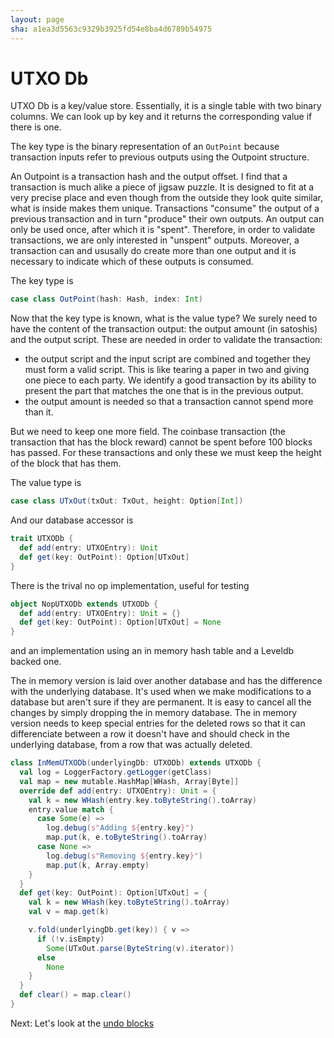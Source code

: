 ```yaml
---
layout: page
sha: a1ea3d5563c9329b3925fd54e8ba4d6789b54975
---
```


# UTXO Db

UTXO Db is a key/value store. Essentially, it is a single table with two binary columns. We can look up by
key and it returns the corresponding value if there is one.

The key type is the binary representation of an `OutPoint` because transaction inputs refer to previous
outputs using the Outpoint structure.

An Outpoint is a transaction hash and the output offset. I find that a transaction is much alike a piece of
jigsaw puzzle. It is designed to fit at a very precise place and even though from the outside they look
quite similar, what is inside makes them unique. Transactions "consume" the output of a previous transaction
and in turn "produce" their own outputs. An output can only be used once, after which it is "spent". Therefore,
in order to validate transactions, we are only interested in "unspent" outputs. Moreover, a transaction
can and ususally do create more than one output and it is necessary to indicate which of these outputs is 
consumed.

The key type is

```scala
case class OutPoint(hash: Hash, index: Int)
```

Now that the key type is known, what is the value type? We surely need to have the content of the transaction
output: the output amount (in satoshis) and the output script. These are needed in order to validate the
transaction:

- the output script and the input script are combined and together they must form a valid script. This is like
tearing a paper in two and giving one piece to each party. We identify a good transaction by its ability to
present the part that matches the one that is in the previous output.
- the output amount is needed so that a transaction cannot spend more than it.

But we need to keep one more field. The coinbase transaction (the transaction that has the block reward) cannot
be spent before 100 blocks has passed. For these transactions and only these we must keep the height of the
block that has them.

The value type is

```scala
case class UTxOut(txOut: TxOut, height: Option[Int]) 
```

And our database accessor is

```scala
trait UTXODb {
  def add(entry: UTXOEntry): Unit
  def get(key: OutPoint): Option[UTxOut]
}
```

There is the trival no op implementation, useful for testing

```scala
object NopUTXODb extends UTXODb {
  def add(entry: UTXOEntry): Unit = {}
  def get(key: OutPoint): Option[UTxOut] = None
}
```

and an implementation using an in memory hash table and a Leveldb backed one.

The in memory version is laid over another database and has the difference with the underlying database. It's used 
when we make modifications to a database but aren't sure if they are permanent. It is easy to cancel all the changes
by simply dropping the in memory database. The in memory version needs to keep special entries for the deleted rows
so that it can differenciate between a row it doesn't have and should check in the underlying database, from a row
that was actually deleted.

```scala
class InMemUTXODb(underlyingDb: UTXODb) extends UTXODb {
  val log = LoggerFactory.getLogger(getClass)
  val map = new mutable.HashMap[WHash, Array[Byte]]
  override def add(entry: UTXOEntry): Unit = {
    val k = new WHash(entry.key.toByteString().toArray)
    entry.value match {
      case Some(e) =>
        log.debug(s"Adding ${entry.key}")
        map.put(k, e.toByteString().toArray)
      case None =>
        log.debug(s"Removing ${entry.key}")
        map.put(k, Array.empty)
    }
  }
  def get(key: OutPoint): Option[UTxOut] = {
    val k = new WHash(key.toByteString().toArray)
    val v = map.get(k)

    v.fold(underlyingDb.get(key)) { v =>
      if (!v.isEmpty)
        Some(UTxOut.parse(ByteString(v).iterator))
      else
        None
    }
  }
  def clear() = map.clear()
}
```

Next: Let's look at the [undo blocks]({{site.baseurl}}/utxo/undo.html)

